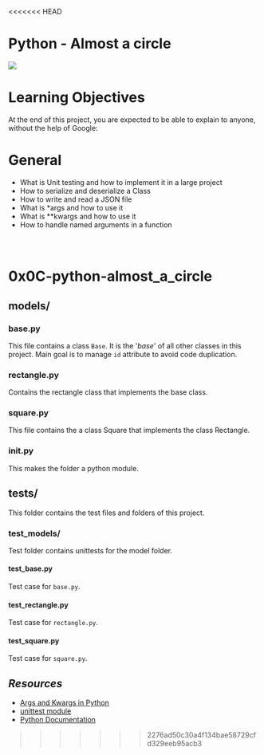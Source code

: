 <<<<<<< HEAD
# Python - Almost a circle
![](https://c.tenor.com/9_qAOoqs-JkAAAAM/futurama-fry.gif)
# Learning Objectives
At the end of this project, you are expected to be able to explain to anyone, without the help of Google:

# General
- What is Unit testing and how to implement it in a large project
- How to serialize and deserialize a Class
- How to write and read a JSON file
- What is *args and how to use it
- What is **kwargs and how to use it
- How to handle named arguments in a function

![]()
=======
# 0x0C-python-almost_a_circle


## models/

### base.py
This file contains a class ``` Base ```. It is the '*base*' of all other classes in this project. Main goal is to manage ``` id ``` attribute to avoid code duplication.

### rectangle.py
Contains the rectangle class that implements the base class. 

### square.py
This file contains the a class Square that implements the class Rectangle.

###  __init__.py
This makes the folder a python module.

## tests/
This folder contains the test files and folders of this project.

### test_models/
Test folder contains unittests for the model folder.

#### test_base.py
Test case  for ```base.py```.

#### test_rectangle.py
Test case for ```rectangle.py```.

#### test_square.py
Test case for ```square.py```.

## *Resources*

* [Args and Kwargs in Python](https://alx-intranet.hbtn.io/rltoken/7gc6UzxSL81HcuAwklUbuQ)
* [unittest module](https://alx-intranet.hbtn.io/rltoken/soictNXCPE18ASL3INoeew)
* [Python Documentation](https://docs.python.org/)
>>>>>>> 2276ad50c30a4f134bae58729cfd329eeb95acb3
